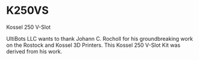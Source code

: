 K250VS
====

Kossel 250 V-Slot

UltiBots LLC wants to thank Johann C. Rocholl for his groundbreaking work on the Rostock and Kossel 3D Printers.  This Kossel 250 V-Slot Kit was derived from his work. 
